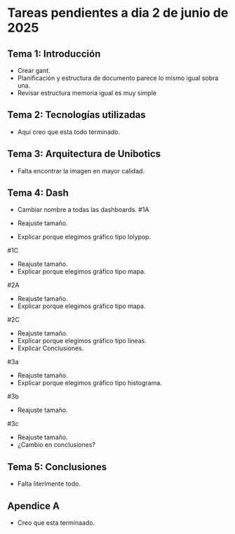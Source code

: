 # Tareas pendientes a dia 2 de junio de 2025

## Tema 1: Introducción

- Crear gant.
- Planificación y estructura de documento parece lo mismo igual sobra una.
- Revisar estructura memoria igual es muy simple

## Tema 2: Tecnologías utilizadas

- Aquí creo que esta todo terminado.

## Tema 3: Arquitectura de Unibotics

- Falta encontrar la imagen en mayor calidad.

## Tema 4: Dash
- Cambiar nombre a todas las dashboards.
#1A

- Reajuste tamaño.
- Explicar porque elegimos gráfico tipo lolypop.

#1C

- Reajuste tamaño.
- Explicar porque elegimos gráfico tipo mapa.

#2A

- Reajuste tamaño.
- Explicar porque elegimos gráfico tipo mapa.

#2C

- Reajuste tamaño.
- Explicar porque elegimos gráfico tipo lineas.
- Explicar Conclusiones.

#3a

- Reajuste tamaño.
- Explicar porque elegimos gráfico tipo histograma.

#3b

- Reajuste tamaño.


#3c

- Reajuste tamaño.
- ¿Cambio en conclusiones?



## Tema 5: Conclusiones

- Falta literlmente todo.

## Apendice A

- Creo que esta terminaado.


